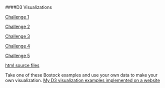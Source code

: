 ####D3 Visualizations

[Challenge 1](http://htmlpreview.github.com/?https://github.com/reshama/D3_dataviz/blob/master/d3_challenges/set10_d3_ch1_5circles.html)

[Challenge 2](http://htmlpreview.github.com/?https://github.com/reshama/D3_dataviz/blob/master/d3_challenges/set10_d3_ch2_5circles_diagonal.html)

[Challenge 3](http://htmlpreview.github.com/?https://github.com/reshama/D3_dataviz/blob/master/d3_challenges/set10_d3_ch3_5circles_random.html)

[Challenge 4](http://htmlpreview.github.com/?https://github.com/reshama/D3_dataviz/blob/master/d3_challenges/set10_d3_ch4_3circles_1rect.html)

[Challenge 5](http://htmlpreview.github.com/?https://github.com/reshama/D3_dataviz/blob/master/d3_challenges/set10_d3_ch5_triangle.html)

[html source files](https://github.com/reshama/D3_dataviz/tree/master/d3_challenges)

Take one of these Bostock examples and use your own data to make your own visualization.
[My D3 visualization examples implemented on a website](http://reshama.nyc/analytics-portfolio/d3-graphics-2/)
